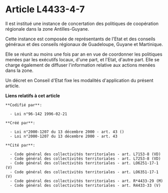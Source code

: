 # Article L4433-4-7

Il est institué une instance de concertation des politiques de coopération régionale dans la zone Antilles-Guyane.

Cette instance est composée de représentants de l'Etat et des conseils généraux et des conseils régionaux de Guadeloupe,
Guyane et Martinique.

Elle se réunit au moins une fois par an en vue de coordonner les politiques menées par les exécutifs locaux, d'une part, et
l'Etat, d'autre part. Elle se charge également de diffuser l'information relative aux actions menées dans la zone.

Un décret en Conseil d'Etat fixe les modalités d'application du présent article.

**Liens relatifs à cet article**

	**Codifié par**:

	  - Loi n°96-142 1996-02-21

	**Créé par**:

	  - Loi n°2000-1207 du 13 décembre 2000 - art. 43 ()
	  - Loi n°2000-1207 du 13 décembre 2000 - art. 43

	**Cité par**:

	  - Code général des collectivités territoriales - art. L7153-8 (VD)
	  - Code général des collectivités territoriales - art. L7253-8 (VD)
	  - Code général des collectivités territoriales - art. LO6251-17-1 (V)
	  - Code général des collectivités territoriales - art. LO6351-17-1 (V)
	  - Code général des collectivités territoriales - art. R*4433-29 (M)
	  - Code général des collectivités territoriales - art. R4433-33 (V)
